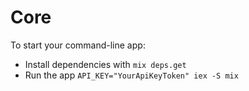 # Core

To start your command-line app:
  * Install dependencies with `mix deps.get`
  * Run the app `API_KEY="YourApiKeyToken" iex -S mix`

